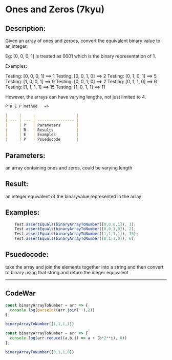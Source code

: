 # Ones and Zeros (7kyu)

## Description:

Given an array of ones and zeroes, convert the equivalent binary value to an integer.

Eg: [0, 0, 0, 1] is treated as 0001 which is the binary representation of 1.

Examples:

Testing: [0, 0, 0, 1] ==> 1
Testing: [0, 0, 1, 0] ==> 2
Testing: [0, 1, 0, 1] ==> 5
Testing: [1, 0, 0, 1] ==> 9
Testing: [0, 0, 1, 0] ==> 2
Testing: [0, 1, 1, 0] ==> 6
Testing: [1, 1, 1, 1] ==> 15
Testing: [1, 0, 1, 1] ==> 11

However, the arrays can have varying lengths, not just limited to 4.


```md
P R E P Method   =>

|     |     |                  |
| --- | --- | ---------------- |
|     | P   | Parameters       |
|     | R   | Results          |
|     | E   | Examples         |
|     | P   | Psuedocode       |
```
## Parameters: 
an array containing ones and zeros, could be varying length
## Result: 
an integer equivalent of the binaryvalue represented in the array
## Examples: 
```js
    Test.assertEquals(binaryArrayToNumber([0,0,0,1]), 1);
    Test.assertEquals(binaryArrayToNumber([0,0,1,0]), 2);
    Test.assertEquals(binaryArrayToNumber([1,1,1,1]), 15);
    Test.assertEquals(binaryArrayToNumber([0,1,1,0]), 6);
```
## Psuedocode: 
take the array and join the elements together into a string and then convert to binary using that string and return the ineger equivalent

---


## CodeWar

```js
const binaryArrayToNumber = arr => {
  console.log(parseInt(arr.join(''),2))
};

binaryArrayToNumber([1,1,1,1])
```

```js
const binaryArrayToNumber = arr => {
  console.log(arr.reduce((a,b,i) => a + (b*2**i), 0))
};

binaryArrayToNumber([0,1,1,0])
```
